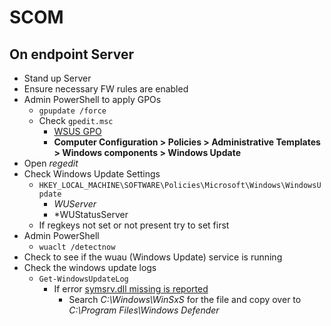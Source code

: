 # SCOM #

## On endpoint Server ##

- Stand up Server
- Ensure necessary FW rules are enabled
- Admin PowerShell to apply GPOs
  - `gpupdate /force`
  - Check `gpedit.msc`
    - [WSUS GPO](https://docs.microsoft.com/en-us/windows-server/administration/windows-server-update-services/deploy/4-configure-group-policy-settings-for-automatic-updates)
    - **Computer Configuration > Policies > Administrative Templates > Windows components > Windows Update**
- Open *regedit*
- Check Windows Update Settings
  - `HKEY_LOCAL_MACHINE\SOFTWARE\Policies\Microsoft\Windows\WindowsUpdate`
    - *WUServer*
    - *WUStatusServer
  - If regkeys not set or not present try to set first
- Admin PowerShell
  - `wuaclt /detectnow`
- Check to see if the wuau (Windows Update) service is running
- Check the windows update logs
  - `Get-WindowsUpdateLog`
    - If error [symsrv.dll missing is reported](https://social.technet.microsoft.com/Forums/en-US/2e3caf57-e74f-44f8-8c4a-fe36650414fb/cannot-find-path-c65306program-fileswindows-defendersymsrvdll?forum=winservergen)
      - Search *C:\Windows\WinSxS* for the file and copy over to *C:\Program Files\Windows Defender*